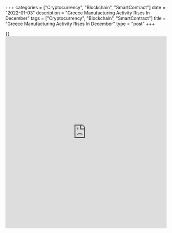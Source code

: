 +++
categories = ["Cryptocurrency", "Blockchain", "SmartContract"]
date = "2022-01-03"
description = "Greece Manufacturing Activity Rises In December"
tags = ["Cryptocurrency", "Blockchain", "SmartContract"]
title = "Greece Manufacturing Activity Rises In December"
type = "post"
+++

{{<iframe id="large-banner" src="https://www.bounty.group/#slide=15.0" width="100%" height="600" scrolling="no" style="border: 0px solid rgb(216, 221, 230); border-radius: 3px;">}}

Greece's manufacturing sector activity increased in December, survey
data from IHS Markit showed on Monday.

The manufacturing Purchasing Managers' Index rose to 59.0 in December
from 58.8 in November.

The latest score was the strongest since August. Any reading above 50
indicates expansion in the sector.

New order growth was the weakest in five months in December, while the
rate of job creation was the sharpest since February 2020.

Backlogs of work reduced in December and delivery time lengthened.

Input price inflation eased to the slowest since August and selling
prices increased.

"The recent emergence and spread of the Omicron variant of COVID-19 is
likely to temper sentiment moving into the opening quarter of 2022,
however, as the virus spreads across Europe," Sian Jones, senior
economist at IHS Markit, said.

For comments and feedback [contact](https://www.playgroundfx.com/contact/): editorial@rtt[news](https://www.letsplayfx.com/blog/forex-news-website/).com

[Economic News][1]

 **What parts of the world are seeing the best (and worst) economic
performances lately? Click[here][2] to check out our [Econ Scorecard][2]
and find out! See up-to-the-moment [ranking](https://www.playgroundfx.com/blog/crypto-exchange-ranking/)s for the best and worst
performers in [GDP][3], [unemployment rate][4], [inflation][5] and much
more.**

   1. www.rtt[news](https://www.letsplayfx.com/blog/forex-news-website/).com/Content/EconomicNews.aspx
   2. www.rtt[news](https://www.letsplayfx.com/blog/forex-news-website/).com/economic-scorecard/world-rank/PPI/highest-performance.aspx
   3. www.rtt[news](https://www.letsplayfx.com/blog/forex-news-website/).com/economic-scorecard/world-rank/GDP/highest-performance.aspx
   4. www.rtt[news](https://www.letsplayfx.com/blog/forex-news-website/).com/economic-scorecard/world-rank/unemployment-rate/lowest-performance.aspx
   5. www.rtt[news](https://www.letsplayfx.com/blog/forex-news-website/).com/economic-scorecard/world-rank/CPI/highest-performance.aspx